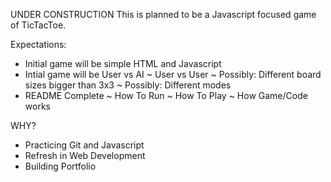 UNDER CONSTRUCTION
This is planned to be a Javascript focused game of TicTacToe.

Expectations:
- Initial game will be simple HTML and Javascript
- Intial game will be User vs AI
    ~ User vs User
    ~ Possibly: Different board sizes bigger than 3x3
    ~ Possibly: Different modes
- README Complete
    ~ How To Run
    ~ How To Play
    ~ How Game/Code works

WHY?
- Practicing Git and Javascript
- Refresh in Web Development
- Building Portfolio
